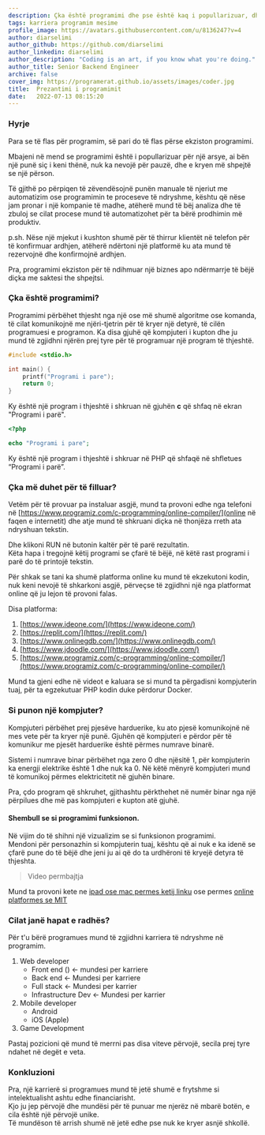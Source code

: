 ```yaml
---
description: Çka është programimi dhe pse është kaq i popullarizuar, dhe çfar rruge duhet të marrim për tu bërë një programer.
tags: karriera programim mesime
profile_image: https://avatars.githubusercontent.com/u/8136247?v=4
author: diarselimi
author_github: https://github.com/diarselimi
author_linkedin: diarselimi
author_description: "Coding is an art, if you know what you're doing."
author_title: Senior Backend Engineer
archive: false
cover_img: https://programerat.github.io/assets/images/coder.jpg
title:  Prezantimi i programimit
date:   2022-07-13 08:15:20
---
```


### Hyrje
Para se të flas për programim, së pari do të flas përse ekziston programimi.  
  
Mbajeni në mend se programimi është i popullarizuar për një arsye, ai bën një punë siç i keni thënë, nuk ka nevojë për pauzë, dhe e kryen më shpejtë se një përson.

Të gjithë po përpiqen të zëvendësojnë punën manuale të njeriut me automatizim ose programimin te proceseve të ndryshme, kështu që nëse jam pronar i një kompanie të madhe, atëherë mund të bëj analiza dhe të zbuloj se cilat procese mund të automatizohet për ta bërë prodhimin më produktiv.

p.sh. Nëse një mjekut i kushton shumë për të thirrur klientët në telefon për të konfirmuar ardhjen, atëherë ndërtoni një platformë ku ata mund të rezervojnë dhe konfirmojnë ardhjen.

Pra, programimi ekziston për të ndihmuar një biznes apo ndërmarrje të bëjë diçka me saktesi the shpejtsi.

### Çka është programimi?

Programimi përbëhet thjesht nga një ose më shumë algoritme ose komanda, të cilat komunikojnë me njëri-tjetrin për të kryer një detyrë, të cilën programuesi e programon.
Ka disa gjuhë që kompjuteri i kupton dhe ju mund të zgjidhni njërën prej tyre për të programuar një program të thjeshtë.    

```c
#include <stdio.h>

int main() {
    printf("Programi i pare");
    return 0;
}
```
Ky është një program i thjeshtë i shkruan në gjuhën **c** që shfaq në ekran "Programi i parë".   

```php
<?php

echo "Programi i pare";

```
Ky është një program i thjeshtë i shkruar në PHP që shfaqë në shfletues “Programi i parë”.

### Çka më duhet për të filluar?
Vetëm për të provuar pa instaluar asgjë, mund ta provoni edhe nga telefoni në [https://www.programiz.com/c-programming/online-compiler/](online në faqen e internetit) dhe atje mund të shkruani diçka në thonjëza rreth ata ndryshuan tekstin.  
   
Dhe klikoni RUN në butonin kaltër për të parë rezultatin.   
Këta hapa i tregojnë këtij programi se çfarë të bëjë, në këtë rast programi i parë do të printojë tekstin.   

Për shkak se tani ka shumë platforma online ku mund të ekzekutoni kodin, nuk keni nevojë të shkarkoni asgjë, përveçse të zgjidhni një nga platformat online që ju lejon të provoni falas.


Disa platforma:
1.	[https://www.ideone.com/](https://www.ideone.com/)
2.	[https://replit.com/](https://replit.com/)
3.	[https://www.onlinegdb.com/](https://www.onlinegdb.com/)
4.	[https://www.jdoodle.com/](https://www.jdoodle.com/)
5.	[https://www.programiz.com/c-programming/online-compiler/](https://www.programiz.com/c-programming/online-compiler/)

Mund ta gjeni edhe në videot e kaluara se si mund ta përgadisni kompjuterin tuaj, për ta egzekutuar PHP kodin duke përdorur Docker.


### Si punon një kompjuter?

Kompjuteri përbëhet prej pjesëve harduerike, ku ato pjesë komunikojnë në mes vete për ta kryer një punë.
Gjuhën që kompjuteri e përdor për të komunikur me pjesët harduerike është përmes numrave binarë.

Sistemi i numrave binar përbëhet nga zero 0 dhe njësitë 1, për kompjuterin ka energji elektrike është 1 dhe nuk ka 0.
Në këtë mënyrë kompjuteri mund të komunikoj përmes elektricitetit në gjuhën binare.

Pra, çdo program që shkruhet, gjithashtu përkthehet në numër binar nga një përpilues dhe më pas kompjuteri e kupton atë gjuhë.

#### Shembull se si programimi funksionon.
Në vijim do të shihni një vizualizim se si funksionon programimi.   
Mendoni për personazhin si kompjuterin tuaj, kështu që ai nuk e ka idenë se çfarë pune do të bëjë dhe jeni ju ai që do ta urdhëroni të kryejë detyra të thjeshta.

> Video permbajtja

Mund ta provoni kete ne [ipad ose mac permes ketij linku](https://apps.apple.com/de/app/id1496833156) ose permes [online platformes se MIT](https://scratch.mit.edu/projects/editor/?tutorial=getStarted)


### Cilat janë hapat e radhës?
Për t'u bërë programues mund të zgjidhni karriera të ndryshme në programim.

1. Web developer
	- Front end () <- mundesi per karriere
	- Back end <- Mundesi per karriere
	- Full stack <- Mundesi per karrier
	- Infrastructure Dev <- Mundesi per karrier
2. Mobile developer
	- Android 
	- iOS (Apple)
3. Game Development   

Pastaj pozicioni që mund të merrni pas disa viteve përvojë, secila prej tyre ndahet në degët e veta.   

### Konkluzioni
Pra, një karrierë si programues mund të jetë shumë e frytshme si intelektualisht ashtu edhe financiarisht.   
Kjo ju jep përvojë dhe mundësi për të punuar me njerëz në mbarë botën, e cila është një përvojë unike.   
Të mundëson të arrish shumë në jetë edhe pse nuk ke kryer asnjë shkollë.   
